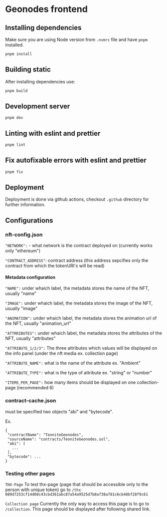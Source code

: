 # Geonodes frontend

## Installing dependencies

Make sure you are using Node version from `.nvmrc` file and have `pnpm` installed.

```bash
pnpm install
```

## Building static

After installing dependencies use:

```bash
pnpm build
```

## Development server

```bash
pnpm dev
```

## Linting with eslint and prettier

```bash
pnpm lint
```

## Fix autofixable errors with eslint and prettier

```bash
pnpm fix
```

## Deployment

Deployment is done via github actions, checkout `.github` directory for further information.


## Configurations

### nft-config.json

`"NETWORK":` - what network is the contract deployed on (currently works only "ethereum")

`"CONTRACT_ADDRESS"`: contract address (this address sepcifies only the contract from which the tokenURI's will be read)

#### Metadata configuration
`"NAME":` under whaich label, the metadata stores the name of the NFT, usually "name"

`"IMAGE":` under whaich label, the metadata stores the image of the NFT, usually "image"

`"ANIMATION":` under whaich label, the metadata stores the animation url of the NFT, usually "animation_url"

`"ATTRRIBUTES":` under whaich label, the metadata stores the attributes of the NFT, usually "attributes"

`"ATTRIBUTE_1/2/3":` The three attributes which values will be displayed on the info panel (under the nft media ex. collection page)

`"ATTRIBUTE_NAME":` what is the name of the attribute ex. "Ambient"

`"ATTRIBUTE_TYPE":` what is the type of attribute ex. "string" or "number"

`"ITEMS_PER_PAGE":` how many items should be displayed on one collection-page (recommended 6)

### contract-cache.json

 must be specified two objects "abi" and "bytecode".

 Ex.

 ```
 {
  "contractName": "TeoniteGeonodes",
  "sourceName": "contracts/TeoniteGeonodes.sol",
  "abi": [ 
    ...
  ],
  "bytecode": ...
 }
 ```

 ### Testing other pages

 `THX-Page` To test thx-page (page that should be accessible only to the person with unique token) go to `/thx 089d7253cf14d08c43cbd361abc87a54a9525d7b8af38a781c6cb48bf28f9c61`

 `Collection page` Currently the only way to access this page is to go to `/collection`. This page should be displayed after following shared link.
 